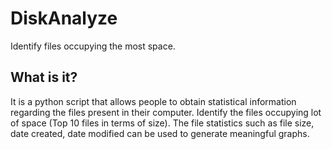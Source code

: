 # DiskAnalyze
Identify files occupying the most space.


## What is it?
It is a python script that allows people to obtain statistical information regarding the files present in their computer.
Identify the files occupying lot of space (Top 10 files in terms of size). 
The file statistics such as file size, date created, date modified can be used to generate meaningful graphs.
